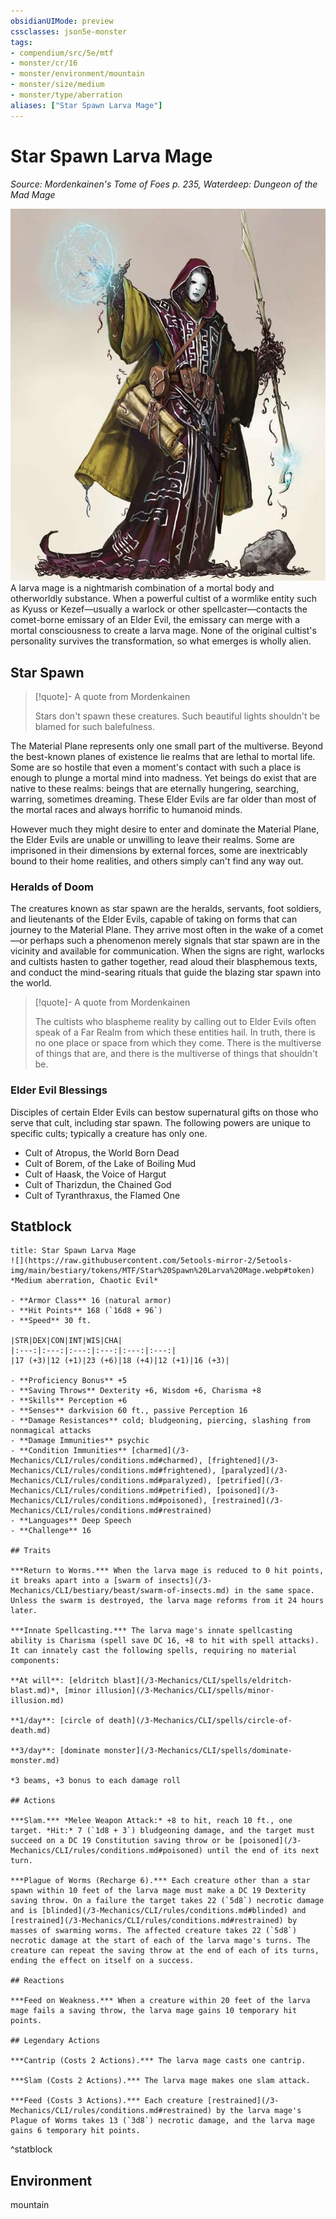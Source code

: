 ```yaml
---
obsidianUIMode: preview
cssclasses: json5e-monster
tags:
- compendium/src/5e/mtf
- monster/cr/16
- monster/environment/mountain
- monster/size/medium
- monster/type/aberration
aliases: ["Star Spawn Larva Mage"]
---
```

# Star Spawn Larva Mage
*Source: Mordenkainen's Tome of Foes p. 235, Waterdeep: Dungeon of the Mad Mage*  

![](https://raw.githubusercontent.com/5etools-mirror-2/5etools-img/main/bestiary/MTF/Star%20Spawn%20Larva%20Mage.webp#right)  
A larva mage is a nightmarish combination of a mortal body and otherworldly substance. When a powerful cultist of a wormlike entity such as Kyuss or Kezef—usually a warlock or other spellcaster—contacts the comet-borne emissary of an Elder Evil, the emissary can merge with a mortal consciousness to create a larva mage. None of the original cultist's personality survives the transformation, so what emerges is wholly alien.

## Star Spawn

> [!quote]- A quote from Mordenkainen  
> 
> Stars don't spawn these creatures. Such beautiful lights shouldn't be blamed for such balefulness.

The Material Plane represents only one small part of the multiverse. Beyond the best-known planes of existence lie realms that are lethal to mortal life. Some are so hostile that even a moment's contact with such a place is enough to plunge a mortal mind into madness. Yet beings do exist that are native to these realms: beings that are eternally hungering, searching, warring, sometimes dreaming. These Elder Evils are far older than most of the mortal races and always horrific to humanoid minds.

However much they might desire to enter and dominate the Material Plane, the Elder Evils are unable or unwilling to leave their realms. Some are imprisoned in their dimensions by external forces, some are inextricably bound to their home realities, and others simply can't find any way out.

### Heralds of Doom

The creatures known as star spawn are the heralds, servants, foot soldiers, and lieutenants of the Elder Evils, capable of taking on forms that can journey to the Material Plane. They arrive most often in the wake of a comet—or perhaps such a phenomenon merely signals that star spawn are in the vicinity and available for communication. When the signs are right, warlocks and cultists hasten to gather together, read aloud their blasphemous texts, and conduct the mind-searing rituals that guide the blazing star spawn into the world.

> [!quote]- A quote from Mordenkainen  
> 
> The cultists who blaspheme reality by calling out to Elder Evils often speak of a Far Realm from which these entities hail. In truth, there is no one place or space from which they come. There is the multiverse of things that are, and there is the multiverse of things that shouldn't be.

### Elder Evil Blessings

Disciples of certain Elder Evils can bestow supernatural gifts on those who serve that cult, including star spawn. The following powers are unique to specific cults; typically a creature has only one.

- Cult of Atropus, the World Born Dead  
- Cult of Borem, of the Lake of Boiling Mud  
- Cult of Haask, the Voice of Hargut  
- Cult of Tharizdun, the Chained God  
- Cult of Tyranthraxus, the Flamed One  


## Statblock

```ad-statblock
title: Star Spawn Larva Mage
![](https://raw.githubusercontent.com/5etools-mirror-2/5etools-img/main/bestiary/tokens/MTF/Star%20Spawn%20Larva%20Mage.webp#token)
*Medium aberration, Chaotic Evil*

- **Armor Class** 16 (natural armor)
- **Hit Points** 168 (`16d8 + 96`) 
- **Speed** 30 ft.

|STR|DEX|CON|INT|WIS|CHA|
|:---:|:---:|:---:|:---:|:---:|:---:|
|17 (+3)|12 (+1)|23 (+6)|18 (+4)|12 (+1)|16 (+3)|

- **Proficiency Bonus** +5
- **Saving Throws** Dexterity +6, Wisdom +6, Charisma +8
- **Skills** Perception +6
- **Senses** darkvision 60 ft., passive Perception 16
- **Damage Resistances** cold; bludgeoning, piercing, slashing from nonmagical attacks
- **Damage Immunities** psychic
- **Condition Immunities** [charmed](/3-Mechanics/CLI/rules/conditions.md#charmed), [frightened](/3-Mechanics/CLI/rules/conditions.md#frightened), [paralyzed](/3-Mechanics/CLI/rules/conditions.md#paralyzed), [petrified](/3-Mechanics/CLI/rules/conditions.md#petrified), [poisoned](/3-Mechanics/CLI/rules/conditions.md#poisoned), [restrained](/3-Mechanics/CLI/rules/conditions.md#restrained)
- **Languages** Deep Speech
- **Challenge** 16

## Traits

***Return to Worms.*** When the larva mage is reduced to 0 hit points, it breaks apart into a [swarm of insects](/3-Mechanics/CLI/bestiary/beast/swarm-of-insects.md) in the same space. Unless the swarm is destroyed, the larva mage reforms from it 24 hours later.

***Innate Spellcasting.*** The larva mage's innate spellcasting ability is Charisma (spell save DC 16, +8 to hit with spell attacks). It can innately cast the following spells, requiring no material components:

**At will**: [eldritch blast](/3-Mechanics/CLI/spells/eldritch-blast.md)*, [minor illusion](/3-Mechanics/CLI/spells/minor-illusion.md)

**1/day**: [circle of death](/3-Mechanics/CLI/spells/circle-of-death.md)

**3/day**: [dominate monster](/3-Mechanics/CLI/spells/dominate-monster.md)

*3 beams, +3 bonus to each damage roll

## Actions

***Slam.*** *Melee Weapon Attack:* +8 to hit, reach 10 ft., one target. *Hit:* 7 (`1d8 + 3`) bludgeoning damage, and the target must succeed on a DC 19 Constitution saving throw or be [poisoned](/3-Mechanics/CLI/rules/conditions.md#poisoned) until the end of its next turn.

***Plague of Worms (Recharge 6).*** Each creature other than a star spawn within 10 feet of the larva mage must make a DC 19 Dexterity saving throw. On a failure the target takes 22 (`5d8`) necrotic damage and is [blinded](/3-Mechanics/CLI/rules/conditions.md#blinded) and [restrained](/3-Mechanics/CLI/rules/conditions.md#restrained) by masses of swarming worms. The affected creature takes 22 (`5d8`) necrotic damage at the start of each of the larva mage's turns. The creature can repeat the saving throw at the end of each of its turns, ending the effect on itself on a success.

## Reactions

***Feed on Weakness.*** When a creature within 20 feet of the larva mage fails a saving throw, the larva mage gains 10 temporary hit points.

## Legendary Actions

***Cantrip (Costs 2 Actions).*** The larva mage casts one cantrip.

***Slam (Costs 2 Actions).*** The larva mage makes one slam attack.

***Feed (Costs 3 Actions).*** Each creature [restrained](/3-Mechanics/CLI/rules/conditions.md#restrained) by the larva mage's Plague of Worms takes 13 (`3d8`) necrotic damage, and the larva mage gains 6 temporary hit points.
```
^statblock

## Environment

mountain